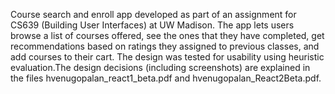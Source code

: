 Course search and enroll app developed as part of an assignment for CS639 (Building User Interfaces) at UW Madison. The app lets users browse a list of courses offered, see the ones that they have completed, get recommendations based on ratings they assigned to previous classes, and add courses to their cart. The design was tested for usability using heuristic evaluation.The design decisions (including screenshots) are explained in the files hvenugopalan_react1_beta.pdf and hvenugopalan_React2Beta.pdf.


